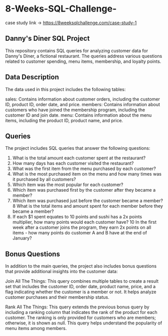 # 8-Weeks-SQL-Challenge-
case study link -> https://8weeksqlchallenge.com/case-study-1

## Danny's Diner SQL Project
This repository contains SQL queries for analyzing customer data for Danny's Diner, a fictional restaurant. The queries address various questions related to customer spending, menu items, membership, and loyalty points.

## Data Description
The data used in this project includes the following tables:

sales: Contains information about customer orders, including the customer ID, product ID, order date, and price.
members: Contains information about customers who have joined the membership program, including the customer ID and join date.
menu: Contains information about the menu items, including the product ID, product name, and price.

## Queries

The project includes SQL queries that answer the following questions:

1. What is the total amount each customer spent at the restaurant?
2. How many days has each customer visited the restaurant?
3. What was the first item from the menu purchased by each customer?
4. What is the most purchased item on the menu and how many times was it purchased by all customers?
5. Which item was the most popular for each customer?
6. Which item was purchased first by the customer after they became a member?
7. Which item was purchased just before the customer became a member?
8 What is the total items and amount spent for each member before they became a member?
9. If each $1 spent equates to 10 points and sushi has a 2x points multiplier, how many points would each customer have?
10 In the first week after a customer joins the program, they earn 2x points on all items - how many points do customer A and B have at the end of January?

## Bonus Questions
In addition to the main queries, the project also includes bonus questions that provide additional insights into the customer data:

Join All The Things: This query combines multiple tables to create a result set that includes the customer ID, order date, product name, price, and a flag indicating whether the customer is a member or not. It helps analyze customer purchases and their membership status.

Rank All The Things: This query extends the previous bonus query by including a ranking column that indicates the rank of the product for each customer. The ranking is only provided for customers who are members; otherwise, it is shown as null. This query helps understand the popularity of menu items among members.
